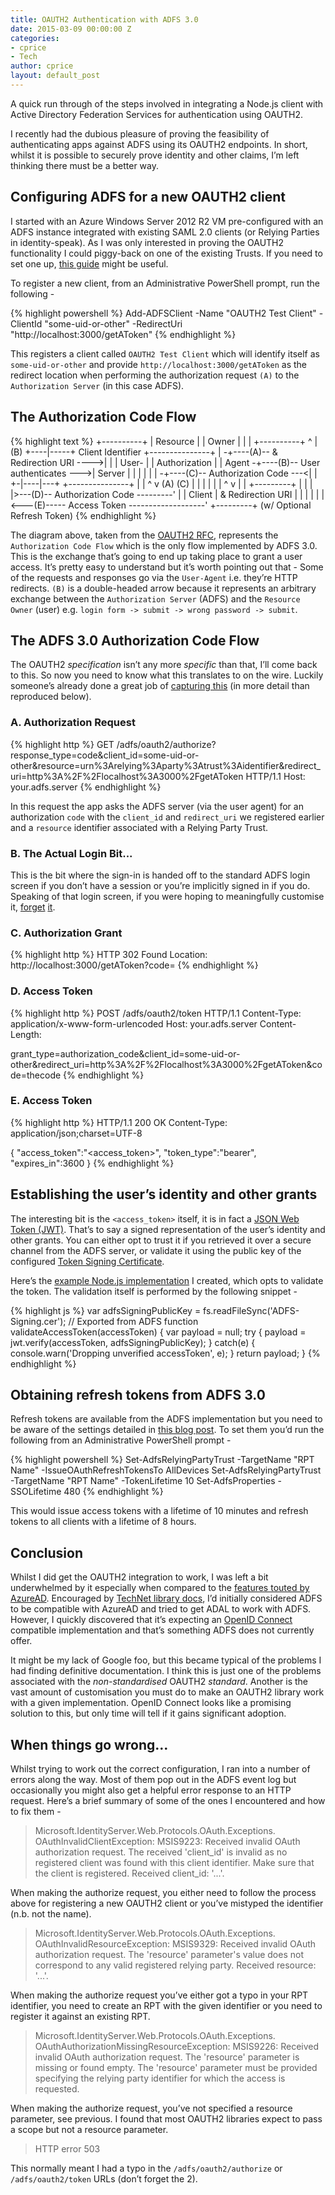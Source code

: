 ```yaml
---
title: OAUTH2 Authentication with ADFS 3.0
date: 2015-03-09 00:00:00 Z
categories:
- cprice
- Tech
author: cprice
layout: default_post
---
```


A quick run through of the steps involved in integrating a Node.js client with Active Directory Federation Services for authentication using OAUTH2.

I recently had the dubious pleasure of proving the feasibility of authenticating apps against ADFS using its OAUTH2 endpoints. In short, whilst it is possible to securely prove identity and other claims, I’m left thinking there must be a better way.

## Configuring ADFS for a new OAUTH2 client

I started with an Azure Windows Server 2012 R2 VM pre-configured with an ADFS instance integrated with existing SAML 2.0 clients (or Relying Parties in identity-speak). As I was only interested in proving the OAUTH2 functionality I could piggy-back on one of the existing Trusts. If you need to set one up, [this guide](https://technet.microsoft.com/en-us/library/dn486828.aspx) might be useful.

To register a new client, from an Administrative PowerShell prompt, run the following -

{% highlight powershell %}
Add-ADFSClient -Name "OAUTH2 Test Client" -ClientId "some-uid-or-other" -RedirectUri "http://localhost:3000/getAToken"
{% endhighlight %}

This registers a client called ```OAUTH2 Test Client``` which will identify itself as ```some-uid-or-other``` and provide ```http://localhost:3000/getAToken``` as the redirect location when performing the authorization request ```(A)``` to the ```Authorization Server``` (in this case ADFS).

## The Authorization Code Flow

{% highlight text %}
+----------+
| Resource |
|   Owner  |
|          |
+----------+
     ^
     |
    (B)
+----|-----+          Client Identifier      +---------------+
|         -+----(A)-- & Redirection URI ---->|               |
|  User-   |                                 | Authorization |
|  Agent  -+----(B)-- User authenticates --->|     Server    |
|          |                                 |               |
|         -+----(C)-- Authorization Code ---<|               |
+-|----|---+                                 +---------------+
  |    |                                         ^      v
 (A)  (C)                                        |      |
  |    |                                         |      |
  ^    v                                         |      |
+---------+                                      |      |
|         |>---(D)-- Authorization Code ---------'      |
| Client  |          & Redirection URI                  |
|         |                                             |
|         |<---(E)----- Access Token -------------------'
+---------+       (w/ Optional Refresh Token)
{% endhighlight %}

The diagram above, taken from the [OAUTH2 RFC](https://tools.ietf.org/html/rfc6749#section-4.1), represents the ```Authorization Code Flow``` which is the only flow implemented by ADFS 3.0. This is the exchange that’s going to end up taking place to grant a user access. It’s pretty easy to understand but it’s worth pointing out that -
Some of the requests and responses go via the ```User-Agent``` i.e. they’re HTTP redirects.
```(B)``` is a double-headed arrow because it represents an arbitrary exchange between the ```Authorization Server``` (ADFS) and the ```Resource Owner``` (user) e.g. ```login form -> submit -> wrong password -> submit```.

## The ADFS 3.0 Authorization Code Flow

The OAUTH2 *specification* isn’t any more *specific* than that, I’ll come back to this. So now you need to know what this translates to on the wire. Luckily someone’s already done a great job of [capturing this](https://github.com/nordvall/TokenClient/wiki/OAuth-2-Authorization-Code-grant-in-ADFS) (in more detail than reproduced below).

### A. Authorization Request

{% highlight http %}
GET /adfs/oauth2/authorize?response_type=code&client_id=some-uid-or-other&resource=urn%3Arelying%3Aparty%3Atrust%3Aidentifier&redirect_uri=http%3A%2F%2Flocalhost%3A3000%2FgetAToken HTTP/1.1
Host: your.adfs.server
{% endhighlight %}

In this request the app asks the ADFS server (via the user agent) for an authorization ```code``` with the ```client_id``` and ```redirect_uri``` we registered earlier and a ```resource``` identifier associated with a Relying Party Trust.

### B. The Actual Login Bit...
This is the bit where the sign-in is handed off to the standard ADFS login screen if you don’t have a session or you’re implicitly signed in if you do. Speaking of that login screen, if you were hoping to meaningfully customise it, [forget](https://technet.microsoft.com/en-us/library/dn280950.aspx) [it](https://technet.microsoft.com/en-gb/library/dn636121.aspx).

### C. Authorization Grant

{% highlight http %}
HTTP 302 Found
Location: http://localhost:3000/getAToken?code=<the code>
{% endhighlight %}


### D. Access Token

{% highlight http %}
POST /adfs/oauth2/token HTTP/1.1
Content-Type: application/x-www-form-urlencoded
Host: your.adfs.server
Content-Length: <some number>

grant_type=authorization_code&client_id=some-uid-or-other&redirect_uri=http%3A%2F%2Flocalhost%3A3000%2FgetAToken&code=thecode
{% endhighlight %}


### E. Access Token

{% highlight http %}
HTTP/1.1 200 OK
Content-Type: application/json;charset=UTF-8

{
    "access_token":"<access_token>",
    "token_type":"bearer",
    "expires_in":3600
}
{% endhighlight %}


## Establishing the user’s identity and other grants

The interesting bit is the ```<access_token>``` itself, it is in fact a [JSON Web Token (JWT)](https://tools.ietf.org/html/draft-ietf-oauth-json-web-token-32). That’s to say a signed representation of the user’s identity and other grants. You can either opt to trust it if you retrieved it over a secure channel from the ADFS server, or validate it using the public key of the configured [Token Signing Certificate](https://technet.microsoft.com/en-us/library/dn781426.aspx).

Here’s the [example Node.js implementation](https://github.com/chrisprice/adfs-example-integration) I created, which opts to validate the token. The validation itself is performed by the following snippet -

{% highlight js %}
var adfsSigningPublicKey = fs.readFileSync('ADFS-Signing.cer'); // Exported from ADFS
function validateAccessToken(accessToken) {
    var payload = null;
    try {
        payload = jwt.verify(accessToken, adfsSigningPublicKey);
    }
    catch(e) {
        console.warn('Dropping unverified accessToken', e);
    }
    return payload;
}
{% endhighlight %}


## Obtaining refresh tokens from ADFS 3.0

Refresh tokens are available from the ADFS implementation but you need to be aware of the settings detailed in [this blog post](http://blog.sonomapartners.com/2014/03/crm-2013-adfs-oauth-hey-wheres-the-refresh-token.html). To set them you’d run the following from an Administrative PowerShell prompt -

{% highlight powershell %}
Set-AdfsRelyingPartyTrust -TargetName "RPT Name" -IssueOAuthRefreshTokensTo AllDevices
Set-AdfsRelyingPartyTrust -TargetName "RPT Name" -TokenLifetime 10
Set-AdfsProperties -SSOLifetime 480
{% endhighlight %}

This would issue access tokens with a lifetime of 10 minutes and refresh tokens to all clients with a lifetime of 8 hours.

## Conclusion

Whilst I did get the OAUTH2 integration to work, I was left a bit underwhelmed by it especially when compared to the [features touted by AzureAD](http://www.cloudidentity.com/blog/2015/02/19/introducing-adal-js-v1/). Encouraged by [TechNet library docs](https://technet.microsoft.com/en-gb/library/dn633593.aspx), I’d initially  considered ADFS to be compatible with AzureAD and tried to get ADAL to work with ADFS. However, I quickly discovered that it’s expecting an [OpenID Connect](http://openid.net/connect/) compatible implementation and that’s something ADFS does not currently offer.

It might be my lack of Google foo, but this became typical of the problems I had finding definitive documentation. I think this is just one of the problems associated with the *non-standardised* OAUTH2 *standard*. Another is the vast amount of customisation you must do to make an OAUTH2 library work with a given implementation. OpenID Connect looks like a promising solution to this, but only time will tell if it gains significant adoption.

## When things go wrong…

Whilst trying to work out the correct configuration, I ran into a number of errors along the way. Most of them pop out in the ADFS event log but occasionally you might also get a helpful error response to an HTTP request. Here’s a brief summary of some of the ones I encountered and how to fix them -

> Microsoft.IdentityServer.Web.Protocols.OAuth.Exceptions. OAuthInvalidClientException: MSIS9223: Received invalid OAuth authorization request. The received 'client_id' is invalid as no registered client was found with this client identifier. Make sure that the client is registered. Received client_id: '...'.

When making the authorize request, you either need to follow the process above for registering a new OAUTH2 client or you’ve mistyped the identifier (n.b. not the name).

> Microsoft.IdentityServer.Web.Protocols.OAuth.Exceptions. OAuthInvalidResourceException: MSIS9329: Received invalid OAuth authorization request. The 'resource' parameter's value does not correspond to any valid registered relying party. Received resource: '...'.

When making the authorize request you’ve either got a typo in your RPT identifier, you need to create an RPT with the given identifier or you need to register it against an existing RPT.

> Microsoft.IdentityServer.Web.Protocols.OAuth.Exceptions. OAuthAuthorizationMissingResourceException: MSIS9226: Received invalid OAuth authorization request. The 'resource' parameter is missing or found empty. The 'resource' parameter must be provided specifying the relying party identifier for which the access is requested.

When making the authorize request, you’ve not specified a resource parameter, see previous. I found that most OAUTH2 libraries expect to pass a scope but not a resource parameter.

> HTTP error 503

This normally meant I had a typo in the ```/adfs/oauth2/authorize``` or ```/adfs/oauth2/token``` URLs (don’t forget the 2).
